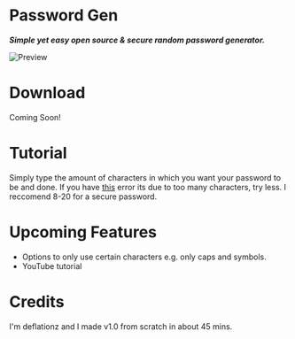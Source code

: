 # Password Gen
***Simple yet easy open source &amp; secure random password generator.***

![Preview](https://media.discordapp.net/attachments/922379989343699014/934171434136240168/unknown.png)

# Download

Coming Soon!

# Tutorial

Simply type the amount of characters in which you want your password to be and done. If you have [this](https://pastebin.com/raw/kBzWBA0y) error its due to too many characters, try less. I reccomend 8-20 for a secure password.

# Upcoming Features

- Options to only use certain characters e.g. only caps and symbols.
- YouTube tutorial

# Credits

I'm deflationz and I made v1.0 from scratch in about 45 mins.
